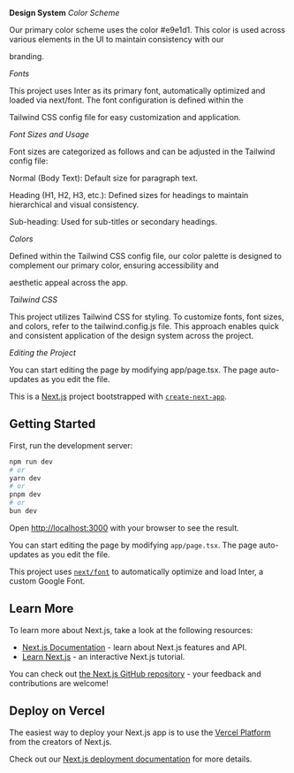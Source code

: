 **Design System**
_Color Scheme_

Our primary color scheme uses the color #e9e1d1. This color is used across various elements in the UI to maintain consistency with our 

branding.

_Fonts_

This project uses Inter as its primary font, automatically optimized and loaded via next/font. The font configuration is defined within the 

Tailwind CSS config file for easy customization and application.

_Font Sizes and Usage_

Font sizes are categorized as follows and can be adjusted in the Tailwind config file:

Normal (Body Text): Default size for paragraph text.

Heading (H1, H2, H3, etc.): Defined sizes for headings to maintain hierarchical and visual consistency.

Sub-heading: Used for sub-titles or secondary headings.

_Colors_

Defined within the Tailwind CSS config file, our color palette is designed to complement our primary color, ensuring accessibility and 

aesthetic appeal across the app.

_Tailwind CSS_

This project utilizes Tailwind CSS for styling. To customize fonts, font sizes, and colors, refer to the tailwind.config.js file. This 
approach enables quick and consistent application of the design system across the project.

_Editing the Project_

You can start editing the page by modifying app/page.tsx. The page auto-updates as you edit the file.



This is a [Next.js](https://nextjs.org/) project bootstrapped with [`create-next-app`](https://github.com/vercel/next.js/tree/canary/packages/create-next-app).

## Getting Started

First, run the development server:

```bash
npm run dev
# or
yarn dev
# or
pnpm dev
# or
bun dev
```

Open [http://localhost:3000](http://localhost:3000) with your browser to see the result.

You can start editing the page by modifying `app/page.tsx`. The page auto-updates as you edit the file.

This project uses [`next/font`](https://nextjs.org/docs/basic-features/font-optimization) to automatically optimize and load Inter, a custom Google Font.

## Learn More

To learn more about Next.js, take a look at the following resources:

- [Next.js Documentation](https://nextjs.org/docs) - learn about Next.js features and API.
- [Learn Next.js](https://nextjs.org/learn) - an interactive Next.js tutorial.

You can check out [the Next.js GitHub repository](https://github.com/vercel/next.js/) - your feedback and contributions are welcome!

## Deploy on Vercel

The easiest way to deploy your Next.js app is to use the [Vercel Platform](https://vercel.com/new?utm_medium=default-template&filter=next.js&utm_source=create-next-app&utm_campaign=create-next-app-readme) from the creators of Next.js.

Check out our [Next.js deployment documentation](https://nextjs.org/docs/deployment) for more details.
